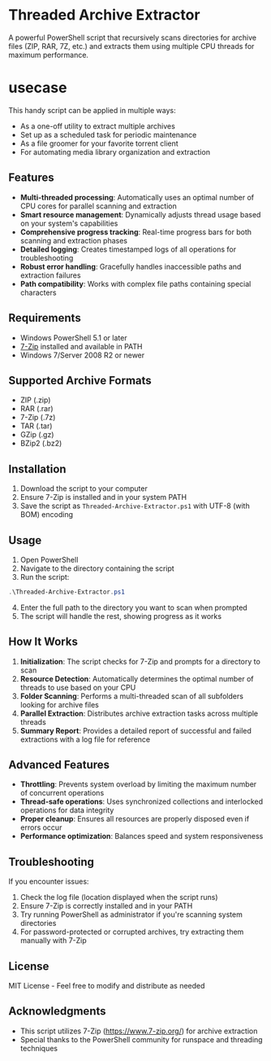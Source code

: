 # Threaded Archive Extractor

A powerful PowerShell script that recursively scans directories for archive files (ZIP, RAR, 7Z, etc.) and extracts them using multiple CPU threads for maximum performance.
# usecase
This handy script can be applied in multiple ways:

- As a one-off utility to extract multiple archives
- Set up as a scheduled task for periodic maintenance
- As a file groomer for your favorite torrent client
- For automating media library organization and extraction

## Features

- **Multi-threaded processing**: Automatically uses an optimal number of CPU cores for parallel scanning and extraction
- **Smart resource management**: Dynamically adjusts thread usage based on your system's capabilities
- **Comprehensive progress tracking**: Real-time progress bars for both scanning and extraction phases
- **Detailed logging**: Creates timestamped logs of all operations for troubleshooting
- **Robust error handling**: Gracefully handles inaccessible paths and extraction failures
- **Path compatibility**: Works with complex file paths containing special characters

## Requirements

- Windows PowerShell 5.1 or later
- [7-Zip](https://www.7-zip.org/) installed and available in PATH
- Windows 7/Server 2008 R2 or newer

## Supported Archive Formats

- ZIP (.zip)
- RAR (.rar)
- 7-Zip (.7z)
- TAR (.tar)
- GZip (.gz)
- BZip2 (.bz2)

## Installation

1. Download the script to your computer
2. Ensure 7-Zip is installed and in your system PATH
3. Save the script as `Threaded-Archive-Extractor.ps1` with UTF-8 (with BOM) encoding

## Usage

1. Open PowerShell
2. Navigate to the directory containing the script
3. Run the script:
```powershell
.\Threaded-Archive-Extractor.ps1
```
4. Enter the full path to the directory you want to scan when prompted
5. The script will handle the rest, showing progress as it works

## How It Works

1. **Initialization**: The script checks for 7-Zip and prompts for a directory to scan
2. **Resource Detection**: Automatically determines the optimal number of threads to use based on your CPU
3. **Folder Scanning**: Performs a multi-threaded scan of all subfolders looking for archive files
4. **Parallel Extraction**: Distributes archive extraction tasks across multiple threads
5. **Summary Report**: Provides a detailed report of successful and failed extractions with a log file for reference

## Advanced Features

- **Throttling**: Prevents system overload by limiting the maximum number of concurrent operations
- **Thread-safe operations**: Uses synchronized collections and interlocked operations for data integrity
- **Proper cleanup**: Ensures all resources are properly disposed even if errors occur
- **Performance optimization**: Balances speed and system responsiveness

## Troubleshooting

If you encounter issues:

1. Check the log file (location displayed when the script runs)
2. Ensure 7-Zip is correctly installed and in your PATH
3. Try running PowerShell as administrator if you're scanning system directories
4. For password-protected or corrupted archives, try extracting them manually with 7-Zip

## License

MIT License - Feel free to modify and distribute as needed

## Acknowledgments

- This script utilizes 7-Zip (https://www.7-zip.org/) for archive extraction
- Special thanks to the PowerShell community for runspace and threading techniques
